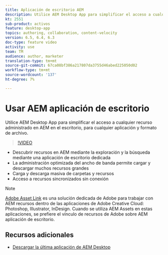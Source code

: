 ```yaml
---
title: Aplicación de escritorio AEM
description: Utilice AEM Desktop App para simplificar el acceso a cualquier recurso administrado en AEM en el escritorio, para cualquier aplicación y formato de archivo.
kt: 2551
sub-product: activos
feature: desktop-app
topics: authoring, collaboration, content-velocity
version: 6.5, 6.4, 6.3
doc-type: feature video
activity: use
team: TM
audience: author, marketer
translation-type: tm+mt
source-git-commit: 67ca08bf386a217807da3755d46abed225050d02
workflow-type: tm+mt
source-wordcount: '137'
ht-degree: 7%

---
```



# Usar AEM aplicación de escritorio

Utilice AEM Desktop App para simplificar el acceso a cualquier recurso administrado en AEM en el escritorio, para cualquier aplicación y formato de archivo.

>[!VIDEO](https://video.tv.adobe.com/v/28868/?quality=12&learn=on)

+ Descubrir recursos en AEM mediante la exploración y la búsqueda mediante una aplicación de escritorio dedicada
+ La administración optimizada del ancho de banda permite cargar y descargar muchos recursos grandes
+ Carga y descarga masiva de carpetas y recursos
+ Acceso a recursos sincronizados sin conexión

>[!NOTE]
>
> [Adobe Asset Link](./adobe-asset-link.md) es una solución dedicada de Adobe para trabajar con AEM recursos dentro de las aplicaciones de Adobe Creative Cloud: Photoshop, Illustrator, InDesign. Cuando se utiliza AEM Assets en estas aplicaciones, se prefiere el vínculo de recursos de Adobe sobre AEM aplicación de escritorio.

## Recursos adicionales

+ [Descargar la última aplicación de AEM Desktop](https://docs.adobe.com/content/help/es-ES/experience-manager-desktop-app/using/release-notes.html)
